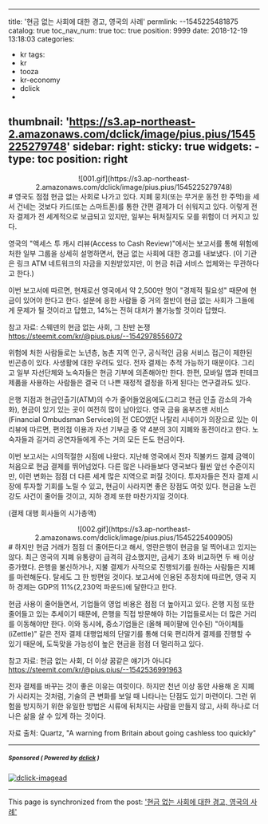 
---
title: '현금 없는 사회에 대한 경고, 영국의 사례'
permlink: --1545225481875
catalog: true
toc_nav_num: true
toc: true
position: 9999
date: 2018-12-19 13:18:03
categories:
- kr
tags:
- kr
- tooza
- kr-economy
- dclick
- 
thumbnail: 'https://s3.ap-northeast-2.amazonaws.com/dclick/image/pius.pius/1545225279748'
sidebar:
    right:
        sticky: true
widgets:
    -
        type: toc
        position: right
---


<center>
![001.gif](https://s3.ap-northeast-2.amazonaws.com/dclick/image/pius.pius/1545225279748)
</center>
#
영국도 점점 현금 없는 사회로 나가고 있다. 지폐 뭉치(또는 무거운 동전 한 주먹)을 세서 건네는 것보다 카드(또는 스마트폰)를 통한 간편 결제가 더 쉬워지고 있다. 이렇게 전자 결제가 전 세계적으로 보급되고 있지만, 일부는 뒤처질지도 모를 위험이 더 커지고 있다.

영국의 "액세스 투 캐시 리뷰(Access to Cash Review)"에서는 보고서를 통해 위험에 처한 일부 그룹을 상세히 설명하면서, 현금 없는 사회에 대한 경고를 내보냈다. (이 기관은 링크 ATM 네트워크의 자금을 지원받았지만, 이 현금 취급 서비스 업체와는 무관하다고 한다.) 

이번 보고서에 따르면, 현재로선 영국에서 약 2,500만 명이 "경제적 필요성" 때문에 현금이 있어야 한다고 한다. 설문에 응한 사람들 중 거의 절반이 현금 없는 사회가 그들에게 문제가 될 것이라고 답했고, 14%는 전혀 대처가 불가능할 것이라 답했다. 

참고 자료: 스웨덴의 현금 없는 사회, 그 찬반 논쟁
https://steemit.com/kr/@pius.pius/--1542978556072

위험에 처한 사람들로는 노년층, 농촌 지역 인구, 공식적인 금융 서비스 접근이 제한된 빈곤층이 있다. 사생활에 대한 우려도 있다. 전자 결제는 추적 가능하기 때문이다. 그리고 일부 자선단체와 노숙자들은 현금 기부에 의존해야만 한다. 한편, 모바일 앱과 핀테크 제품을 사용하는 사람들은 결국 더 나쁜 재정적 결정을 하게 된다는 연구결과도 있다.

은행 지점과 현금인출기(ATM)의 수가 줄어들었음에도(그리고 현금 인출 감소의 가속화), 현금이 있기 있는 곳이 여전히 많이 남아있다. 영국 금융 옴부즈맨 서비스(Financial Ombudsman Service)의 전 CEO였던 나탈리 시네이가 의장으로 있는 이 리뷰에 따르면, 편의점 이용과 자선 기부금 중 약 4분의 3이 지폐와 동전이라고 한다. 노숙자들과 길거리 공연자들에게 주는 거의 모든 돈도 현금이다.

이번 보고서는 시의적절한 시점에 나왔다. 지난해 영국에서 전자 직불카드 결제 금액이 처음으로 현금 결제를 뛰어넘었다. 다른 많은 나라들보다 영국보다 훨씬 앞선 수준이지만, 이런 변화는 점점 더 다른 세계 많은 지역으로 퍼질 것이다. 투자자들은 전자 결제 시장에 투자할 기회를 노릴 수 있고, 현금이 사라지면 좋은 장점도 여럿 있다. 현금을 노린 강도 사건이 줄어들 것이고, 지하 경제 또한 마찬가지일 것이다.

(결제 대행 회사들의 시가총액)
<center>
![002.gif](https://s3.ap-northeast-2.amazonaws.com/dclick/image/pius.pius/1545225400905)
</center>
#
하지만 현금 거래가 점점 더 줄어든다고 해서, 영란은행이 현금을 덜 찍어내고 있지는 않다. 최근 영국의 지폐 유통량이 급격히 감소했지만, 금세기 초와 비교하면 두 배 이상 증가했다. 은행을 불신하거나, 지불 결제가 사적으로 진행되기를 원하는 사람들은 지폐를 마련해둔다. 탈세도 그 한 방편일 것이다. 보고서에 인용된 추정치에 따르면, 영국 지하 경제는 GDP의 11%(2,230억 파운드)에 달한다고 한다. 

현금 사용이 줄어들면서, 기업들의 영업 비용은 점점 더 높아지고 있다. 은행 지점 또한 줄어들고 있는 추세이기 때문에, 은행을 직접 방문해야 하는 기업들로서는 더 많은 거리를 이동해야만 한다. 이와 동시에, 중소기업들은 (올해 페이팔에 인수된) "아이체틀(iZettle)" 같은 전자 결제 대행업체의 단말기를 통해 더욱 편리하게 결제를 진행할 수 있기 때문에, 도둑맞을 가능성이 높은 현금을 점점 더 멀리하고 있다. 

참고 자료: 현금 없는 사회, 더 이상 꿈같은 얘기가 아니다
https://steemit.com/kr/@pius.pius/--1542536991963

전자 결제를 바꾸는 것이 좋은 이유는 여럿이다. 하지만 천년 이상 동안 사용해 온 지폐가 사라지는 것처럼, 기술의 큰 변화를 보일 때 나타나는 단점도 있기 마련이다. 그런 위험을 방지하기 위한 유일한 방법은 시류에 뒤처지는 사람을 만들지 않고, 사회 하나로 더 나은 삶을 살 수 있게 하는 것이다.

자료 출처: Quartz, "A warning from Britain about going cashless too quickly"

---

#####  <sub> **Sponsored ( Powered by [dclick](https://www.dclick.io) )** </sub>
[![dclick-imagead](https://s3.ap-northeast-2.amazonaws.com/dclick/image/forhappywomen/1543910542745.jpg)](https://api.dclick.io/v1/c?x=eyJhbGciOiJIUzI1NiIsInR5cCI6IkpXVCJ9.eyJjIjoicGl1cy5waXVzIiwicyI6Ii0tMTU0NTIyNTQ4MTg3NSIsImEiOlsiaS01MyJdLCJ1cmwiOiJodHRwczovL2ZvcmhhcHB5d29tZW4uY29tL2FyY2hpdmVzLzMxMTciLCJpYXQiOjE1NDUyMjU0ODEsImV4cCI6MTg2MDU4NTQ4MX0.HWRXPyzstsRJDhY8RZI45KEbkbqeRPFUCXQQm9Jg5Cc)

- - -

This page is synchronized from the post: ['현금 없는 사회에 대한 경고, 영국의 사례'](https://steemit.com/@pius.pius/--1545225481875)
